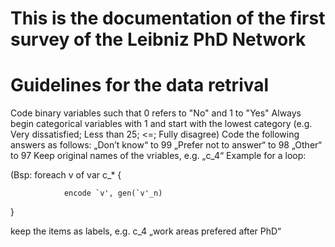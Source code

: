 # This is the documentation of the first survey of the Leibniz PhD Network

# Guidelines for the data retrival




Code binary variables such that 0 refers to "No" and 1 to "Yes" 
Always begin categorical variables with 1 and start with the lowest category (e.g. Very dissatisfied; Less than 25; <=; Fully disagree)
Code the following answers as follows:
„Don’t know“ to 99
„Prefer not to answer“ to 98
 „Other“ to 97
Keep original names of the vriables, e.g. „c_4“
Example for a loop:
 

(Bsp: foreach v of var c_* {

                encode `v', gen(`v'_n) 

}

keep the items as labels, e.g. c_4 „work areas prefered after PhD“
